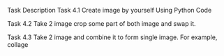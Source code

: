Task Description
Task 4.1
Create image by yourself Using Python Code 

Task 4.2
Take 2 image crop some part of both image and swap it. 

Task 4.3
Take 2 image and combine it to form single image. For example, collage 
